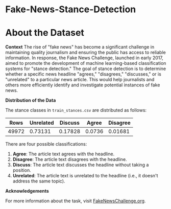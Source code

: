 # Fake-News-Stance-Detection
# **About the Dataset**

**Context**
The rise of "fake news" has become a significant challenge in maintaining quality journalism and ensuring the public has access to reliable information. In response, the Fake News Challenge, launched in early 2017, aimed to promote the development of machine learning-based classification systems for "stance detection." The goal of stance detection is to determine whether a specific news headline "agrees," "disagrees," "discusses," or is "unrelated" to a particular news article. This would help journalists and others more efficiently identify and investigate potential instances of fake news.

**Distribution of the Data**

The stance classes in `train_stances.csv` are distributed as follows:

| Rows  | Unrelated | Discuss | Agree  | Disagree |
| ----- | --------- | ------- | ------ | -------- |
| 49972 | 0.73131   | 0.17828 | 0.0736 | 0.01681  |

There are four possible classifications:

1. **Agree**: The article text agrees with the headline.
2. **Disagree**: The article text disagrees with the headline.
3. **Discuss**: The article text discusses the headline without taking a position.
4. **Unrelated**: The article text is unrelated to the headline (i.e., it doesn't address the same topic).

**Acknowledgements**

For more information about the task, visit [FakeNewsChallenge.org](https://www.fakenewschallenge.org/).


